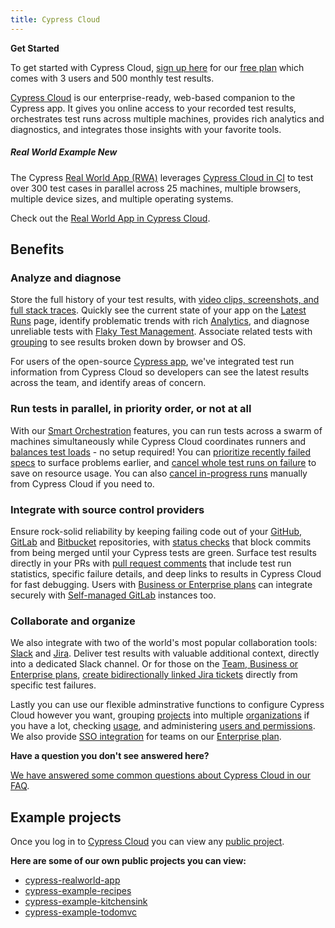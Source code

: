 ```yaml
---
title: Cypress Cloud
---
```


<Alert type="success">

<strong class="alert-header"><Icon name="star"></Icon> Get Started</strong>

To get started with Cypress Cloud,
[sign up here](https://cloud.cypress.io/signup) for our
[free plan](https://www.cypress.io/pricing) which comes with 3 users and 500
monthly test results.

</Alert>

[Cypress Cloud](https://on.cypress.io/cloud) is our
enterprise-ready, web-based companion to the Cypress app. It gives you online
access to your recorded test results, orchestrates test runs across multiple
machines, provides rich analytics and diagnostics, and integrates those insights
with your favorite tools.

<!-- textlint-disable -->

<DocsVideo src="https://youtube.com/embed/ezp60FUnjGg"></DocsVideo>

<!-- textlint-enable -->

<Alert type="info">

##### <Icon name="graduation-cap"></Icon> Real World Example <Badge type="success">New</Badge>

The Cypress
[Real World App (RWA)](https://github.com/cypress-io/cypress-realworld-app)
leverages [Cypress Cloud in CI](https://cloud.cypress.io/projects/7s5okt) to test
over 300 test cases in parallel across 25 machines, multiple browsers, multiple
device sizes, and multiple operating systems.

Check out the <Icon name="github"></Icon>
[Real World App in Cypress Cloud](https://cloud.cypress.io/projects/7s5okt).

</Alert>

## Benefits

### Analyze and diagnose

Store the full history of your test results, with
[video clips, screenshots, and full stack traces](/guides/cloud/runs#Test-failures).
Quickly see the current state of your app on the
[Latest Runs](/guides/cloud/runs) page, identify problematic trends with
rich [Analytics](/guides/cloud/analytics), and diagnose unreliable tests
with [Flaky Test Management](/guides/cloud/flaky-test-management). Associate
related tests with
[grouping](/guides/guides/parallelization#Grouping-by-browser) to see results
broken down by browser and OS.

<DocsImage src="/img/dashboard/dashboard-runs-list.png" alt="Cloud Screenshot" ></DocsImage>

For users of the open-source [Cypress app](/guides/core-concepts/cypress-app), we've integrated test run information from Cypress Cloud so developers can see the latest results across the team, and identify areas of concern.

<DocsImage src="/img/dashboard/v10/runs-list-in-cypress-app.png" alt="Runs List" ></DocsImage>

### Run tests in parallel, in priority order, or not at all

With our [Smart Orchestration](/guides/cloud/smart-orchestration) features,
you can run tests across a swarm of machines simultaneously while Cypress Cloud
coordinates runners and
[balances test loads](/guides/guides/parallelization#Balance-strategy) - no
setup required! You can
[prioritize recently failed specs](/guides/cloud/smart-orchestration#Run-failed-specs-first)
to surface problems earlier, and
[cancel whole test runs on failure](/guides/cloud/smart-orchestration#Cancel-test-run-when-a-test-fails)
to save on resource usage. You can also
[cancel in-progress runs](/guides/cloud/runs#Cancel-run) manually from Cypress Cloud if you need to.

<DocsImage src="/img/dashboard/introduction/orchestration-diagram.png" alt="Diagram comparing serial and parallel test configurations" ></DocsImage>

### Integrate with source control providers

Ensure rock-solid reliability by keeping failing code out of your
[GitHub](https://github.com), [GitLab](https://gitlab.com) and
[Bitbucket](https://bitbucket.org) repositories, with
[status checks](/guides/cloud/github-integration#Status-checks) that block
commits from being merged until your Cypress tests are green. Surface test
results directly in your PRs with
[pull request comments](/guides/cloud/github-integration#Pull-request-comments)
that include test run statistics, specific failure details, and deep links to
results in Cypress Cloud for fast debugging. Users with
[Business or Enterprise plans](https://www.cypress.io/pricing/) can integrate
securely with
[Self-managed GitLab](https://docs.gitlab.com/ee/subscriptions/self_managed/)
instances too.

<DocsImage src="/img/dashboard/github-integration/status-checks-per-spec.png" alt="Status checks per spec"></DocsImage>

### Collaborate and organize

We also integrate with two of the world's most popular collaboration tools:
[Slack](https://slack.com/) and [Jira](https://www.atlassian.com/software/jira).
Deliver test results with valuable additional context, directly into a dedicated
Slack channel. Or for those on the
[Team, Business or Enterprise plans](https://www.cypress.io/pricing/),
[create bidirectionally linked Jira tickets](/guides/cloud/jira-integration#Creating-a-Jira-issue-for-a-test-case)
directly from specific test failures.

<DocsImage src="/img/dashboard/cypress-slack-integration-channel-feed.png" alt="Cypress notification feed in Slack channel" ></DocsImage>

Lastly you can use our flexible adminstrative functions to configure Cypress Cloud however you want, grouping [projects](/guides/cloud/projects) into
multiple [organizations](/guides/cloud/organizations) if you have a lot,
checking [usage](/guides/cloud/organizations#Billing-Usage), and
administering [users and permissions](/guides/cloud/users#User-roles). We
also provide [SSO integration](/guides/cloud/organizations#Enterprise-SSO)
for teams on our [Enterprise plan](https://www.cypress.io/pricing/).

<Alert type="info">

<strong class="alert-header">Have a question you don't see answered
here?</strong>

[We have answered some common questions about Cypress Cloud in our FAQ](/faq/questions/dashboard-faq).

</Alert>

## Example projects

Once you log in to [Cypress Cloud](https://on.cypress.io/cloud) you
can view any [public project](/guides/cloud/projects#Public-vs-Private).

**Here are some of our own public projects you can view:**

- [<Icon name="folder-open"></Icon> cypress-realworld-app](https://cloud.cypress.io/projects/7s5okt)
- [<Icon name="folder-open"></Icon> cypress-example-recipes](https://cloud.cypress.io/#/projects/6p53jw)
- [<Icon name="folder-open"></Icon> cypress-example-kitchensink](https://cloud.cypress.io/#/projects/4b7344)
- [<Icon name="folder-open"></Icon> cypress-example-todomvc](https://cloud.cypress.io/#/projects/245obj)

